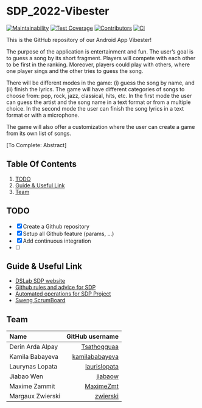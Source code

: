 # SDP_2022-Vibester

[![Maintainability](https://img.shields.io/codeclimate/maintainability/MaximeZmt/SDP_2022-Vibester?style=flat-square&logo=codeclimate&logoColor=white&color=52b2bf)](https://codeclimate.com/github/MaximeZmt/SDP_2022-Vibester/maintainability)
[![Test Coverage](https://img.shields.io/codeclimate/coverage/MaximeZmt/SDP_2022-Vibester?style=flat-square&logo=codeclimate&logoColor=white&color=52b2bf)](https://codeclimate.com/github/MaximeZmt/SDP_2022-Vibester/test_coverage)
[![Contributors](https://img.shields.io/github/contributors/MaximeZmt/SDP_2022-Vibester?style=flat-square&logo=github&logoColor=white&color=52b2bf)](https://github.com/MaximeZmt/SDP_2022-Vibester/graphs/contributors)
[![CI](https://img.shields.io/cirrus/github/MaximeZmt/SDP_2022-Vibester?style=flat-square&logo=github&logoColor=white&color=52b2bf)](https://cirrus-ci.com/github/MaximeZmt/SDP_2022-Vibester)


This is the GitHub repository of our Android App Vibester!

The purpose of the application is entertainment and fun. The user’s goal is to guess a song by its short fragment. Players will compete with each other to be first in the ranking. Moreover, players could play with others, where one player sings and the other tries to guess the song.

There will be different modes in the game: (i) guess the song by name, and (ii) finish the lyrics. The game will have different categories of songs to choose from: pop, rock, jazz, classical, hits, etc. In the first mode the user can guess the artist and the song name in a text format or from a multiple choice. In the second mode the user can finish the song lyrics in a text format or with a microphone.

The game will also offer a customization where the user can create a game from its own list of songs.

[To Complete: Abstract]



## Table Of Contents

1. [TODO](#todo)
2. [Guide & Useful Link](#guideAndLink)
2. [Team](#team)



## TODO <a name="todo"></a>

- [x] Create a Github repository
- [x] Setup all Github feature (params, ...)
- [x] Add continuous integration
- [ ]



## Guide & Useful Link <a name="guideAndLink"></a>

- [DSLab SDP website](https://dslab.epfl.ch/teaching/sweng/proj)
- [Github rules and advice for SDP](https://github.com/sweng-epfl/public/blob/main/sdp/guides/GitHub.md)
- [Automated operations for SDP Project](https://github.com/sweng-epfl/public/blob/main/sdp/guides/Operations.md)
- [Sweng ScrumBoard](https://github.com/sweng-epfl/public/blob/main/exercises/dev-processes/scrum-board.md)



## Team <a name="tean"></a>

| Name | GitHub username |
|:--------|---------:|
| Derin Arda Alpay | [Tsathogguaa](https://github.com/Tsathogguaa) |
| Kamila Babayeva | [kamilababayeva](https://github.com/kamilababayeva) |
| Laurynas Lopata | [laurislopata](https://github.com/laurislopata) |
| Jiabao Wen | [jiabaow](https://github.com/jiabaow) |
| Maxime Zammit | [MaximeZmt](https://github.com/MaximeZmt) |
| Margaux Zwierski | [zwierski](https://github.com/zwierski) |